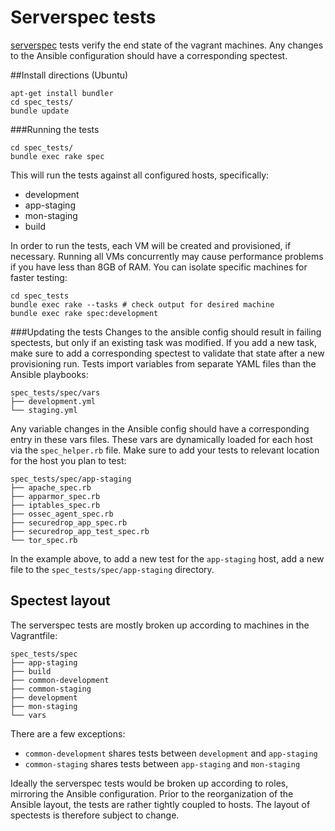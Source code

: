 # Serverspec tests

[serverspec](http://serverspec.org/) tests verify the end state of the vagrant machines. 
Any changes to the Ansible configuration should have a corresponding spectest.

##Install directions (Ubuntu)
```
apt-get install bundler
cd spec_tests/
bundle update
```

###Running the tests

```
cd spec_tests/
bundle exec rake spec
```
This will run the tests against all configured hosts, specifically: 
* development
* app-staging
* mon-staging
* build

In order to run the tests, each VM will be created and provisioned, if necessary.
Running all VMs concurrently may cause performance problems if you have less
than 8GB of RAM. You can isolate specific machines for faster testing:

```
cd spec_tests
bundle exec rake --tasks # check output for desired machine
bundle exec rake spec:development
```

###Updating the tests
Changes to the ansible config should result in failing spectests, but
only if an existing task was modified. If you add a new task, make sure 
to add a corresponding spectest to validate that state after a new provisioning run.
Tests import variables from separate YAML files than the Ansible playbooks:

```
spec_tests/spec/vars
├── development.yml
└── staging.yml
```

Any variable changes in the Ansible config should have a corresponding entry 
in these vars files. These vars are dynamically loaded for each host via the
`spec_helper.rb` file. Make sure to add your tests to relevant location 
for the host you plan to test:

```
spec_tests/spec/app-staging
├── apache_spec.rb
├── apparmor_spec.rb
├── iptables_spec.rb
├── ossec_agent_spec.rb
├── securedrop_app_spec.rb
├── securedrop_app_test_spec.rb
└── tor_spec.rb
```

In the example above, to add a new test for the `app-staging` host,
add a new file to the `spec_tests/spec/app-staging` directory.

## Spectest layout
The serverspec tests are mostly broken up according to
machines in the Vagrantfile:

```
spec_tests/spec
├── app-staging
├── build
├── common-development
├── common-staging
├── development
├── mon-staging
└── vars
```

There are a few exceptions:

* `common-development` shares tests between `development` and `app-staging`
* `common-staging` shares tests between `app-staging` and `mon-staging`

Ideally the serverspec tests would be broken up according to roles, mirroring
the Ansible configuration. Prior to the reorganization of the Ansible
layout, the tests are rather tightly coupled to hosts. The layout 
of spectests is therefore subject to change.

